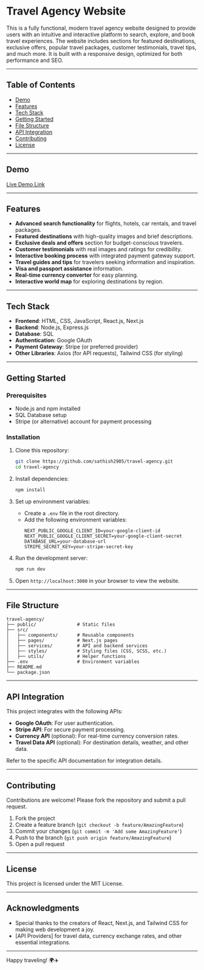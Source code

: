 
# Travel Agency Website

This is a fully functional, modern travel agency website designed to provide users with an intuitive and interactive platform to search, explore, and book travel experiences. The website includes sections for featured destinations, exclusive offers, popular travel packages, customer testimonials, travel tips, and much more. It is built with a responsive design, optimized for both performance and SEO.

---

## Table of Contents
- [Demo](#demo)
- [Features](#features)
- [Tech Stack](#tech-stack)
- [Getting Started](#getting-started)
- [File Structure](#file-structure)
- [API Integration](#api-integration)
- [Contributing](#contributing)
- [License](#license)

---

## Demo
[Live Demo Link](https://your-live-demo-url.com)

---

## Features
- **Advanced search functionality** for flights, hotels, car rentals, and travel packages.
- **Featured destinations** with high-quality images and brief descriptions.
- **Exclusive deals and offers** section for budget-conscious travelers.
- **Customer testimonials** with real images and ratings for credibility.
- **Interactive booking process** with integrated payment gateway support.
- **Travel guides and tips** for travelers seeking information and inspiration.
- **Visa and passport assistance** information.
- **Real-time currency converter** for easy planning.
- **Interactive world map** for exploring destinations by region.

---

## Tech Stack
- **Frontend**: HTML, CSS, JavaScript, React.js, Next.js
- **Backend**: Node.js, Express.js
- **Database**: SQL
- **Authentication**: Google OAuth
- **Payment Gateway**: Stripe (or preferred provider)
- **Other Libraries**: Axios (for API requests), Tailwind CSS (for styling)

---

## Getting Started

### Prerequisites
- Node.js and npm installed
- SQL Database setup
- Stripe (or alternative) account for payment processing

### Installation
1. Clone this repository:
    ```bash
    git clone https://github.com/sathish2905/travel-agency.git
    cd travel-agency
    ```

2. Install dependencies:
    ```bash
    npm install
    ```

3. Set up environment variables:
   - Create a `.env` file in the root directory.
   - Add the following environment variables:
     ```plaintext
     NEXT_PUBLIC_GOOGLE_CLIENT_ID=your-google-client-id
     NEXT_PUBLIC_GOOGLE_CLIENT_SECRET=your-google-client-secret
     DATABASE_URL=your-database-url
     STRIPE_SECRET_KEY=your-stripe-secret-key
     ```

4. Run the development server:
    ```bash
    npm run dev
    ```

5. Open `http://localhost:3000` in your browser to view the website.

---

## File Structure
```plaintext
travel-agency/
├── public/               # Static files
├── src/
│   ├── components/       # Reusable components
│   ├── pages/            # Next.js pages
│   ├── services/         # API and backend services
│   ├── styles/           # Styling files (CSS, SCSS, etc.)
│   ├── utils/            # Helper functions
├── .env                  # Environment variables
├── README.md
└── package.json
```

---

## API Integration
This project integrates with the following APIs:
- **Google OAuth**: For user authentication.
- **Stripe API**: For secure payment processing.
- **Currency API** (optional): For real-time currency conversion rates.
- **Travel Data API** (optional): For destination details, weather, and other data.

Refer to the specific API documentation for integration details.

---

## Contributing
Contributions are welcome! Please fork the repository and submit a pull request.

1. Fork the project
2. Create a feature branch (`git checkout -b feature/AmazingFeature`)
3. Commit your changes (`git commit -m 'Add some AmazingFeature'`)
4. Push to the branch (`git push origin feature/AmazingFeature`)
5. Open a pull request

---

## License
This project is licensed under the MIT License.

---

## Acknowledgments
- Special thanks to the creators of React, Next.js, and Tailwind CSS for making web development a joy.
- [API Providers] for travel data, currency exchange rates, and other essential integrations.

---

Happy traveling! 🌍✈️